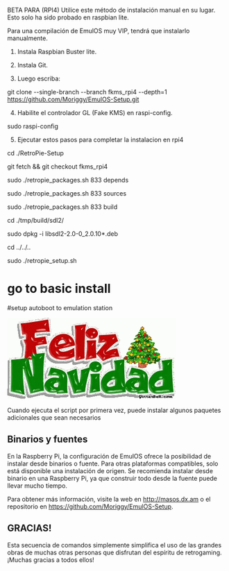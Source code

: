 BETA PARA (RPI4) Utilice este método de instalación manual en su lugar. Esto solo ha sido probado en raspbian lite.

Para una compilación de EmulOS muy VIP, tendrá que instalarlo manualmente.

1) Instala Raspbian Buster lite. 

2) Instala Git.

3) Luego escriba:

git clone --single-branch --branch fkms_rpi4 --depth=1 https://github.com/Moriggy/EmulOS-Setup.git

4) Habilite el controlador GL (Fake KMS) en raspi-config.

sudo raspi-config

5) Ejecutar estos pasos para completar la instalacion en rpi4

cd ./RetroPie-Setup

git fetch && git checkout fkms_rpi4

sudo ./retropie_packages.sh 833 depends

sudo ./retropie_packages.sh 833 sources

sudo ./retropie_packages.sh 833 build

cd ./tmp/build/sdl2/

sudo dpkg -i libsdl2-2.0-0_2.0.10*.deb

cd ../../..

sudo ./retropie_setup.sh

# go to basic install

#setup autoboot to emulation station



![Test Image 1](https://github.com/DOCK-PI3/MasOS-Setup/blob/fkms_rpi4/tools/FELIZ_tenor.gif)


Cuando ejecuta el script por primera vez, puede instalar algunos paquetes adicionales que sean necesarios


Binarios y fuentes
--------------------

En la Raspberry Pi, la configuración de EmulOS ofrece la posibilidad de instalar desde binarios o fuente. Para otras plataformas compatibles, solo está disponible una instalación de origen. Se recomienda instalar desde binario en una Raspberry Pi, ya que construir todo desde la fuente puede llevar mucho tiempo.

Para obtener más información, visite la web en http://masos.dx.am o el repositorio en https://github.com/Moriggy/EmulOS-Setup.


GRACIAS!
------

Esta secuencia de comandos simplemente simplifica el uso de las grandes obras de muchas otras personas que disfrutan del espíritu de retrogaming. ¡Muchas gracias a todos ellos!
